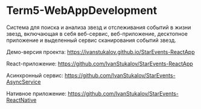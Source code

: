 # Term5-WebAppDevelopment

Система для поиска и анализа звезд и отслеживания событий в жизни звезд, включающая в себя веб-сервис, веб-приложение, десктопное приложение и выделенный сервис сканирования событий звезд.

Демо-версия проекта: https://ivanstukalov.github.io/StarEvents-ReactApp

React-приложение: https://github.com/IvanStukalov/StarEvents-ReactApp

Асинхронный сервис: https://github.com/IvanStukalov/StarEvents-AsyncService

Нативное приложение: https://github.com/IvanStukalov/StarEvents-ReactNative
